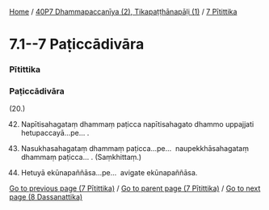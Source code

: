 
[Home](/) / [40P7 Dhammapaccanīya (2), Tikapaṭṭhānapāḷi (1)](../../40P7.md) / [7 Pītittika](../7.md)

# 7.1--7 Paṭiccādivāra

### Pītittika

### Paṭiccādivāra

(20.)

42. Napītisahagataṃ dhammaṃ paṭicca napītisahagato dhammo uppajjati hetupaccayā…pe… .

43. Nasukhasahagataṃ dhammaṃ paṭicca…pe…  naupekkhāsahagataṃ dhammaṃ paṭicca… . (Saṃkhittaṃ.)

44. Hetuyā ekūnapaññāsa…pe…  avigate ekūnapaññāsa.

[Go to previous page (7 Pītittika)](../7.md) / [Go to parent page (7 Pītittika)](../7.md) / [Go to next page (8 Dassanattika)](../8.md)


